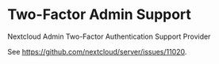 # Two-Factor Admin Support

Nextcloud Admin Two-Factor Authentication Support Provider

See https://github.com/nextcloud/server/issues/11020.
